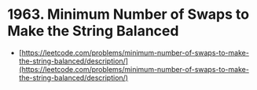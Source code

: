 # 1963. Minimum Number of Swaps to Make the String Balanced

- [https://leetcode.com/problems/minimum-number-of-swaps-to-make-the-string-balanced/description/](https://leetcode.com/problems/minimum-number-of-swaps-to-make-the-string-balanced/description/)
